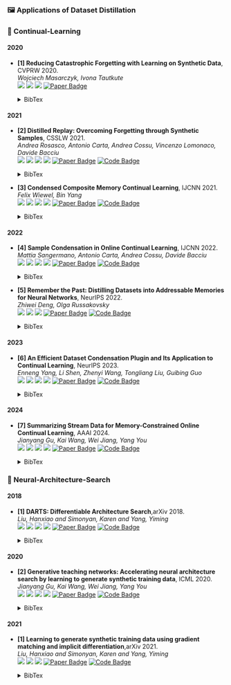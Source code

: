### 🖼️ Applications of Dataset Distillation
### 🎯 Continual-Learning

#### 2020
- **[1] Reducing Catastrophic Forgetting with Learning on Synthetic Data**, CVPRW 2020.  
*Wojciech Masarczyk, Ivona Tautkute*  
![](https://img.shields.io/badge/Image_Classification-green) ![](https://img.shields.io/badge/Continual_Learning-red) ![](https://img.shields.io/badge/Dataset_Distillation-orange)
<a href="https://openaccess.thecvf.com/content_CVPRW_2020/papers/w15/Masarczyk_Reducing_Catastrophic_Forgetting_With_Learning_on_Synthetic_Data_CVPRW_2020_paper.pdf"><img src="https://img.shields.io/badge/CVPRW-Paper-%23D2691E" alt="Paper Badge"></a>
    <details> <summary>BibTex</summary>

    ```bibtex
    @inproceedings{masarczyk2020reducing,
    title={Reducing catastrophic forgetting with learning on synthetic data},
    author={Masarczyk, Wojciech and Tautkute, Ivona},
    booktitle={Proceedings of the IEEE/CVF Conference on Computer Vision and Pattern Recognition Workshops},
    year={2020}
    }
    ```

    </details>

#### 2021
- **[2] Distilled Replay: Overcoming Forgetting through Synthetic Samples**, CSSLW 2021.  
*Andrea Rosasco, Antonio Carta, Andrea Cossu, Vincenzo Lomonaco, Davide Bacciu*  
![](https://img.shields.io/badge/DR-blue) ![](https://img.shields.io/badge/Image_Classification-green) ![](https://img.shields.io/badge/Continual_Learning-red) ![](https://img.shields.io/badge/Dataset_Distillation-orange)
<a href="https://link.springer.com/chapter/10.1007/978-3-031-17587-9_8"><img src="https://img.shields.io/badge/CSSLW-Paper-%23D2691E" alt="Paper Badge"></a>
<a href="https://github.com/andrearosasco/DistilledReplay"><img src="https://img.shields.io/badge/GitHub-Code-brightgreen?logo=github" alt="Code Badge"></a>
    <details> <summary>BibTex</summary>

    ```bibtex
    @inproceedings{rosasco2021distilled,
    title={Distilled replay: Overcoming forgetting through synthetic samples},
    author={Rosasco, Andrea and Carta, Antonio and Cossu, Andrea and Lomonaco, Vincenzo and Bacciu, Davide},
    booktitle={International Workshop on Continual Semi-Supervised Learning},
    year={2021}
    }
    ```

    </details>

- **[3] Condensed Composite Memory Continual Learning**, IJCNN 2021.  
*Felix Wiewel, Bin Yang*  
![](https://img.shields.io/badge/CCMCL-blue) ![](https://img.shields.io/badge/Image_Classification-green) ![](https://img.shields.io/badge/Continual_Learning-red) ![](https://img.shields.io/badge/Dataset_Distillation-orange)
<a href="https://ieeexplore.ieee.org/abstract/document/9533491"><img src="https://img.shields.io/badge/IJCNN-Paper-%23D2691E" alt="Paper Badge"></a>
<a href="https://github.com/FelixWiewel/CCMCL"><img src="https://img.shields.io/badge/GitHub-Code-brightgreen?logo=github" alt="Code Badge"></a>
    <details> <summary>BibTex</summary>

    ```bibtex
    @inproceedings{wiewel2021condensed,
    title={Condensed composite memory continual learning},
    author={Wiewel, Felix and Yang, Bin},
    booktitle={2021 International Joint Conference on Neural Networks (IJCNN)},
    year={2021}
    }
    ```

    </details>

#### 2022
- **[4] Sample Condensation in Online Continual Learning**, IJCNN 2022.  
*Mattia Sangermano, Antonio Carta, Andrea Cossu, Davide Bacciu*  
![](https://img.shields.io/badge/OLCGM-blue) ![](https://img.shields.io/badge/Image_Classification-green) ![](https://img.shields.io/badge/Continual_Learning-red) ![](https://img.shields.io/badge/Dataset_Distillation-orange)
<a href="https://ieeexplore.ieee.org/abstract/document/9892299/"><img src="https://img.shields.io/badge/IJCNN-Paper-%23D2691E" alt="Paper Badge"></a>
<a href="https://github.com/MattiaSangermano/OLCGM"><img src="https://img.shields.io/badge/GitHub-Code-brightgreen?logo=github" alt="Code Badge"></a>
    <details> <summary>BibTex</summary>

    ```bibtex
    @inproceedings{sangermano2022sample,
    title={Sample condensation in online continual learning},
    author={Sangermano, Mattia and Carta, Antonio and Cossu, Andrea and Bacciu, Davide},
    booktitle={2022 International Joint Conference on Neural Networks (IJCNN)},
    year={2022}
    }
    ```

    </details>

- **[5] Remember the Past: Distilling Datasets into Addressable Memories for Neural Networks**, NeurIPS 2022.  
*Zhiwei Deng, Olga Russakovsky*  
![](https://img.shields.io/badge/Image_Classification-green) ![](https://img.shields.io/badge/Continual_Learning-red) ![](https://img.shields.io/badge/Dataset_Distillation-orange)
<a href="https://proceedings.neurips.cc/paper_files/paper/2022/hash/de3d2bb604cfc43c81edd2a31b257f03-Abstract-Conference.html"><img src="https://img.shields.io/badge/NeurIPS-Paper-%23D2691E" alt="Paper Badge"></a>
<a href="https://github.com/princetonvisualai/RememberThePast-DatasetDistillation"><img src="https://img.shields.io/badge/GitHub-Code-brightgreen?logo=github" alt="Code Badge"></a>
    <details> <summary>BibTex</summary>

    ```bibtex
    @article{deng2022remember,
    title={Remember the past: Distilling datasets into addressable memories for neural networks},
    author={Deng, Zhiwei and Russakovsky, Olga},
    journal={Advances in Neural Information Processing Systems},
    year={2022}
    }
    ```

    </details>

#### 2023
- **[6] An Efficient Dataset Condensation Plugin and Its Application to Continual Learning**, NeurIPS 2023.  
*Enneng Yang, Li Shen, Zhenyi Wang, Tongliang Liu, Guibing Guo*  
![](https://img.shields.io/badge/LoDM-blue) ![](https://img.shields.io/badge/Image_Classification-green) ![](https://img.shields.io/badge/Continual_Learning-red) ![](https://img.shields.io/badge/Dataset_Distillation-orange)
<a href="https://proceedings.neurips.cc/paper_files/paper/2023/hash/d5f34e7e70d80f5037ab16a48e2d186e-Abstract-Conference.html"><img src="https://img.shields.io/badge/NeurIPS-Paper-%23D2691E" alt="Paper Badge"></a>
<a href="https://github.com/EnnengYang/An-Efficient-Dataset-Condensation-Plugin"><img src="https://img.shields.io/badge/GitHub-Code-brightgreen?logo=github" alt="Code Badge"></a>
    <details> <summary>BibTex</summary>

    ```bibtex
    @article{yang2023an,
    title={An efficient dataset condensation plugin and its application to continual learning},
    author={Yang, Enneng and Shen, Li and Wang, Zhenyi and Liu, Tongliang and Guo, Guibing},
    journal={Advances in Neural Information Processing Systems},
    year={2023}
    }
    ```

    </details>

#### 2024
- **[7] Summarizing Stream Data for Memory-Constrained Online Continual Learning**, AAAI 2024.  
*Jianyang Gu, Kai Wang, Wei Jiang, Yang You*  
![](https://img.shields.io/badge/SSD-blue) ![](https://img.shields.io/badge/Image_Classification-green) ![](https://img.shields.io/badge/Continual_Learning-red) ![](https://img.shields.io/badge/Dataset_Distillation-orange)
<a href="https://ojs.aaai.org/index.php/AAAI/article/view/29111"><img src="https://img.shields.io/badge/AAAI-Paper-%23D2691E" alt="Paper Badge"></a>
<a href="https://github.com/vimar-gu/SSD"><img src="https://img.shields.io/badge/GitHub-Code-brightgreen?logo=github" alt="Code Badge"></a>
    <details> <summary>BibTex</summary>

    ```bibtex
    @inproceedings{gu2024summarizing,
    title={Summarizing Stream Data for Memory-Constrained Online Continual Learning},
    author={Gu, Jianyang and Wang, Kai and Jiang, Wei and You, Yang},
    booktitle={Proceedings of the AAAI Conference on Artificial Intelligence},
    year={2024}
    }
    ```

    </details>

### 🎯 Neural-Architecture-Search

#### 2018
- **[1] DARTS: Differentiable Architecture Search**,arXiv 2018.      
*Liu, Hanxiao and Simonyan, Karen and Yang, Yiming*  
![](https://img.shields.io/badge/Darts-blue) ![](https://img.shields.io/badge/Image_Classification-green) ![](https://img.shields.io/badge/Neural_Architecture_Search-red) ![](https://img.shields.io/badge/Dataset_Distillation-orange)
<a href="https://arxiv.org/abs/1806.09055"><img src="https://img.shields.io/badge/AAAI-Paper-%23D2691E" alt="Paper Badge"></a>
<a href="https://github.com/quark0/darts"><img src="https://img.shields.io/badge/GitHub-Code-brightgreen?logo=github" alt="Code Badge"></a>
    <details> <summary>BibTex</summary>

    ```bibtex
    @article{liu2018darts,
    title={DARTS: Differentiable Architecture Search},
    author={Liu, Hanxiao and Simonyan, Karen and Yang, Yiming},
    journal={arXiv preprint arXiv:1806.09055},
    year={2018}
    }
    ```

    </details>

#### 2020
- **[2] Generative teaching networks: Accelerating neural architecture search by learning to generate synthetic training data**, ICML 2020.  
*Jianyang Gu, Kai Wang, Wei Jiang, Yang You*  
![](https://img.shields.io/badge/GTN-blue) ![](https://img.shields.io/badge/Image_Classification-green) ![](https://img.shields.io/badge/Neural_Architecture_Search-red) ![](https://img.shields.io/badge/Dataset_Distillation-orange)
<a href="http://proceedings.mlr.press/v119/such20a/such20a.pdf"><img src="https://img.shields.io/badge/ICML-Paper-%23D2691E" alt="Paper Badge"></a>
<a href="https://github.com/uber-research/GTN"><img src="https://img.shields.io/badge/GitHub-Code-brightgreen?logo=github" alt="Code Badge"></a>
    <details> <summary>BibTex</summary>

    ```bibtex
    @inproceedings{such2020generative,
      title={Generative teaching networks: Accelerating neural architecture search by learning to generate synthetic training data},
      author={Such, Felipe Petroski and Rawal, Aditya and Lehman, Joel and Stanley, Kenneth and Clune, Jeffrey},
      booktitle={International Conference on Machine Learning},
      pages={9206--9216},
      year={2020},
      organization={PMLR}
    }
    ```

    </details>

#### 2021
- **[1] Learning to generate synthetic training data using gradient matching and implicit differentiation**,arXiv 2021.      
*Liu, Hanxiao and Simonyan, Karen and Yang, Yiming*  
![](https://img.shields.io/badge/Image_Classification-green) ![](https://img.shields.io/badge/Neural_Architecture_Search-red) ![](https://img.shields.io/badge/Dataset_Distillation-orange)
<a href="https://link.springer.com/chapter/10.1007/978-3-031-15168-2_12"><img src="https://img.shields.io/badge/ICIST-Paper-%23D2691E" alt="Paper Badge"></a>
<a href="https://github.com/quark0/darts"><img src="https://img.shields.io/badge/GitHub-Code-brightgreen?logo=github" alt="Code Badge"></a>
    <details> <summary>BibTex</summary>

    ```bibtex
    @inproceedings{medvedev2021learning,
      title={Learning to generate synthetic training data using gradient matching and implicit differentiation},
      author={Medvedev, Dmitry and D’yakonov, Alexander},
      booktitle={International Conference on Analysis of Images, Social Networks and Texts},
      pages={138--150},
      year={2021},
      organization={Springer}
    }
    ```

    </details>
